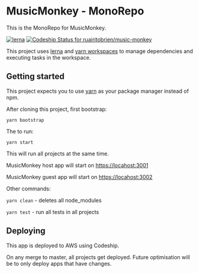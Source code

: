 # MusicMonkey - MonoRepo

This is the MonoRepo for MusicMonkey.

[![lerna](https://img.shields.io/badge/maintained%20with-lerna-cc00ff.svg)](https://lernajs.io/)
[ ![Codeship Status for ruairitobrien/music-monkey](https://app.codeship.com/projects/ec9a37b0-e2fc-0136-3953-4aa39d41b3db/status?branch=master)](https://app.codeship.com/projects/318925)

This project uses [lerna](https://lernajs.io/) and [yarn workspaces](https://yarnpkg.com/lang/en/docs/workspaces/) to manage dependencies and executing tasks in the workspace.

## Getting started

This project expects you to use [yarn](https://yarnpkg.com/) as your package manager instead of npm.

After cloning this project, first bootstrap:

`yarn bootstrap`

The to run:

`yarn start`

This will run all projects at the same time.

MusicMonkey host app will start on <https://locahost:3001>

MusicMonkey guest app will start on <https://locahost:3002>

Other commands:

`yarn clean` - deletes all node_modules

`yarn test` - run all tests in all projects

## Deploying

This app is deployed to AWS using Codeship.

On any merge to master, all projects get deployed. Future optimisation will be to only deploy apps that have changes.
